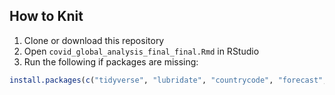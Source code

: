 ## How to Knit

1. Clone or download this repository
2. Open `covid_global_analysis_final_final.Rmd` in RStudio
3. Run the following if packages are missing:

```r
install.packages(c("tidyverse", "lubridate", "countrycode", "forecast", "scales"))
